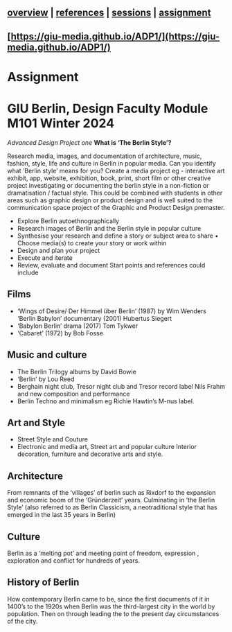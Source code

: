 [overview](README.md) | [references](references.md) | [sessions](sessions.md) | [assignment](assignment.md)
----------------

[https://giu-media.github.io/ADP1/](https://giu-media.github.io/ADP1/)
----------------

# Assignment

 # GIU Berlin, Design Faculty Module M101 Winter 2024
  *Advanced Design Project one*
 **What is ‘The Berlin Style’?**

 
Research media, images, and documentation of architecture, music, fashion, style, life and culture in Berlin in popular media.
Can you identify what ‘Berlin style’ means for you?
Create a media project eg - interactive art exhibit, app, website, exhibition, book, print, short film or other creative project investigating or documenting the berlin style in a non-fiction or dramatisation / factual style. This could be combined with students in other areas such as graphic design or product design and is well suited to the communication space project of the Graphic and Product Design premaster.
* Explore Berlin autoethnographically
* Research images of Berlin and the Berlin style in popular culture
*  Synthesise your research and define a story or subject area to share • Choose media(s) to create your story or work within
*  Design and plan your project
* Execute and iterate
* Review, evaluate and document
Start points and references could include
## Films
* ‘Wings of Desire/ Der Himmel über Berlin’ (1987) by Wim Wenders ‘Berlin Babylon’ documentary (2001) Hubertus Siegert
* ‘Babylon Berlin’ drama (2017) Tom Tykwer
* ‘Cabaret’ (1972) by Bob Fosse
## Music and culture
* The Berlin Trilogy albums by David Bowie
* ‘Berlin’ by Lou Reed
* Berghain night club, Tresor night club and Tresor record label Nils Frahm and new composition and performance
* Berlin Techno and minimalism eg Richie Hawtin’s M-nus label.
## Art and Style
* Street Style and Couture
* Electronic and media art, Street art and popular culture Interior decoration, furniture and decorative arts and style.
## Architecture
From remnants of the ‘villages’ of berlin such as Rixdorf to the expansion and economic boom of the ‘Gründerzeit’ years. Culminating in ‘the Berlin Style’ (also referred to as Berlin Classicism, a neotraditional style that has emerged in the last 35 years in Berlin)
## Culture
Berlin as a ‘melting pot’ and meeting point of freedom, expression , exploration and conflict for hundreds of years.
## History of Berlin
How contemporary Berlin came to be, since the first documents of it in 1400’s to the 1920s when Berlin was the third-largest city in the world by population. Then on through leading the to the present day circumstances of the city.
